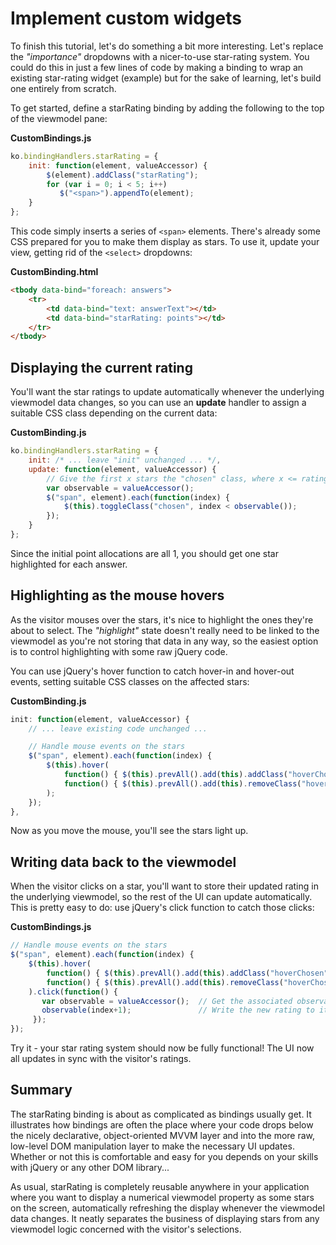 # Implement custom widgets

To finish this tutorial, let's do something a bit more interesting. Let's replace the *"importance"* dropdowns with a nicer-to-use star-rating system. You could do this in just a few lines of code by making a binding to wrap an existing star-rating widget (example) but for the sake of learning, let's build one entirely from scratch.

To get started, define a starRating binding by adding the following to the top of the viewmodel pane:

**CustomBindings.js**
```javascript
ko.bindingHandlers.starRating = {
    init: function(element, valueAccessor) {
        $(element).addClass("starRating");
        for (var i = 0; i < 5; i++)
           $("<span>").appendTo(element);
    }
};
```
This code simply inserts a series of `<span>` elements. There's already some CSS prepared for you to make them display as stars. To use it, update your view, getting rid of the `<select>` dropdowns:

**CustomBinding.html**
```html
<tbody data-bind="foreach: answers">
    <tr>
        <td data-bind="text: answerText"></td>
        <td data-bind="starRating: points"></td>
    </tr>    
</tbody>
```
## Displaying the current rating

You'll want the star ratings to update automatically whenever the underlying viewmodel data changes, so you can use an  **update** handler to assign a suitable CSS class depending on the current data:

**CustomBinding.js**
```javascript
ko.bindingHandlers.starRating = {
    init: /* ... leave "init" unchanged ... */,
    update: function(element, valueAccessor) {
        // Give the first x stars the "chosen" class, where x <= rating
        var observable = valueAccessor();
        $("span", element).each(function(index) {
            $(this).toggleClass("chosen", index < observable());
        });
    }
};
```
Since the initial point allocations are all 1, you should get one star highlighted for each answer.

## Highlighting as the mouse hovers

As the visitor mouses over the stars, it's nice to highlight the ones they're about to select. The *"highlight"* state doesn't really need to be linked to the viewmodel as you're not storing that data in any way, so the easiest option is to control highlighting with some raw jQuery code.

You can use jQuery's hover function to catch hover-in and hover-out events, setting suitable CSS classes on the affected stars:

**CustomBinding.js**
```javascript
init: function(element, valueAccessor) {
    // ... leave existing code unchanged ... 

    // Handle mouse events on the stars
    $("span", element).each(function(index) {
        $(this).hover(
            function() { $(this).prevAll().add(this).addClass("hoverChosen") }, 
            function() { $(this).prevAll().add(this).removeClass("hoverChosen") }                
        );
    });
},
```

Now as you move the mouse, you'll see the stars light up.

## Writing data back to the viewmodel

When the visitor clicks on a star, you'll want to store their updated rating in the underlying viewmodel, so the rest of the UI can update automatically. This is pretty easy to do: use jQuery's click function to catch those clicks:

**CustomBindings.js**
```javascript
// Handle mouse events on the stars
$("span", element).each(function(index) {
    $(this).hover(
        function() { $(this).prevAll().add(this).addClass("hoverChosen") }, 
        function() { $(this).prevAll().add(this).removeClass("hoverChosen") }                
    ).click(function() { 
       var observable = valueAccessor();  // Get the associated observable
       observable(index+1);               // Write the new rating to it
     }); 
});
```

Try it - your star rating system should now be fully functional! The UI now all updates in sync with the visitor's ratings.

## Summary

The starRating binding is about as complicated as bindings usually get. It illustrates how bindings are often the place where your code drops below the nicely declarative, object-oriented MVVM layer and into the more raw, low-level DOM manipulation layer to make the necessary UI updates. Whether or not this is comfortable and easy for you depends on your skills with jQuery or any other DOM library...

As usual, starRating is completely reusable anywhere in your application where you want to display a numerical viewmodel property as some stars on the screen, automatically refreshing the display whenever the viewmodel data changes. It neatly separates the business of displaying stars from any viewmodel logic concerned with the visitor's selections.